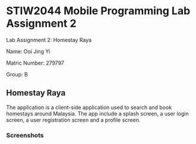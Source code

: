 # STIW2044 Mobile Programming Lab Assignment 2

Lab Assignment 2: Homestay Raya

Name: Ooi Jing Yi

Matric Number: 279797

Group: B

## Homestay Raya

The application is a client-side application used to search and book homestays around Malaysia. The app include a splash screen, a user login screen, a user registration screen and a profile screen. 

### Screenshots
